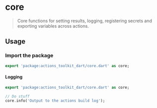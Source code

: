 # core

> Core functions for setting results, logging, registering secrets and exporting variables across actions.

## Usage

### Import the package

```dart
export 'package:actions_toolkit_dart/core.dart' as core;
```

#### Logging

```dart
export 'package:actions_toolkit_dart/core.dart' as core;

// Do stuff
core.info('Output to the actions build log');
```
